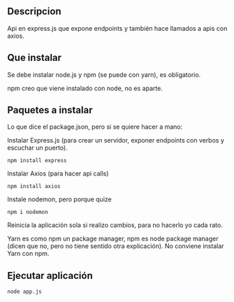 ## Descripcion

Api en express.js que expone endpoints y también hace llamados a apis con axios.

## Que instalar
Se debe instalar node.js y npm (se puede con yarn), es obligatorio.

npm creo que viene instalado con node, no es aparte.

## Paquetes a instalar
Lo que dice el package.json, pero si se quiere hacer a mano:

Instalar Express.js (para crear un servidor, exponer endpoints con verbos y escuchar un puerto).
```
npm install express
```

Instalar Axios (para hacer api calls)
```
npm install axios
```

Instale nodemon, pero porque quize
```
npm i nodemon
```
Reinicia la aplicación sola si realizo cambios, para no hacerlo yo cada rato.

Yarn es como npm un package manager, npm es node package manager (dicen que no, pero no tiene sentido otra explicación).
No conviene instalar Yarn con npm.

## Ejecutar aplicación

```
node app.js    
```
